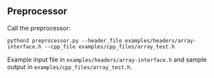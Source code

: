 
## Preprocessor

Call the preprocessor:

```
python3 preprocessor.py --header_file examples/headers/array-interface.h --cpp_file examples/cpp_files/array_test.h
```

Example input file in ```examples/headers/array-interface.h``` and sample output in 
```examples/cpp_files/array_test.h```.